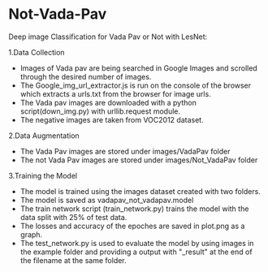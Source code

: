 # Not-Vada-Pav
Deep image Classification for Vada Pav or Not with LesNet:

1.Data Collection
* Images of Vada pav are being searched in Google Images and scrolled through the desired number of images.
* The Google_img_url_extractor.js is run on the console of the browser which extracts a urls.txt from the browser for image urls.
* The Vada pav images are downloaded with a python script(down_img.py) with urllib.request module.
* The negative images are taken from VOC2012 dataset. 

2.Data Augmentation
* The Vada Pav images are stored under images/VadaPav folder
* The not Vada Pav images are stored under images/Not_VadaPav folder

3.Training the Model
* The model is trained using the images dataset created with two folders.
* The model is saved as vadapav_not_vadapav.model
* The train network script (train_network.py) trains the model with the data split with 25% of test data.
* The losses and accuracy of the epoches are saved in plot.png as a graph.
* The test_network.py is used to evaluate the model by using images in the example folder and providing a output with "_result" at the end of the filename at the same folder.

